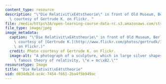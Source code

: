 ```yaml
---
content_type: resource
description: "\"Die Relativit\xE4tstheorie\" in front of Old Museum, Berlin. Photo\
  \ courtesy of Gertrude K. on Flickr. "
file: /media/https%3A/open-learning-course-data-rc.s3.amazonaws.com/sts-042j-einstein-oppenheimer-feynman-physics-in-the-20th-century-spring-2011/d034db2dac4c7454f6612ba4f5b949ac_sts-042js11.jpg
file_type: image/jpeg
image_metadata:
  caption: "\"Die Relativit\xE4tstheorie\" in front of Old Museum, Berlin. (Photo\
    \ courtesy of [Gertrude K.](http://www.flickr.com/photos/gertrudk/156209198/)\
    \ on Flickr.)"
  credit: Photo courtesy of Gertrude K. on Flickr.
  image-alt: "A photograph of a sculpture, which in large silver shapes forms Einstein's\
    \ famous theory of relativity, \"e = mc\xB2.\""
resourcetype: Image
title: "Die Relativit\xE4tstheorie"
uid: d034db2d-ac4c-7454-f661-2ba4f5b949ac
---
```

